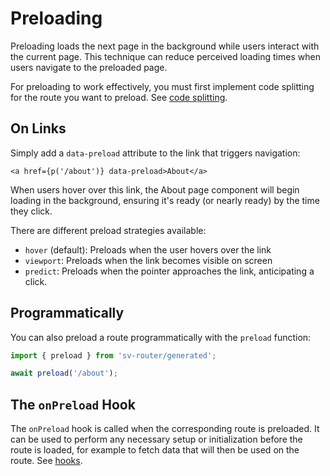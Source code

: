 # Preloading

Preloading loads the next page in the background while users interact with the current page. This technique can reduce perceived loading times when users navigate to the preloaded page.

For preloading to work effectively, you must first implement code splitting for the route you want to preload. See [code splitting](./code-splitting.md).

## On Links

Simply add a `data-preload` attribute to the link that triggers navigation:

```svelte
<a href={p('/about')} data-preload>About</a>
```

When users hover over this link, the About page component will begin loading in the background, ensuring it's ready (or nearly ready) by the time they click.

There are different preload strategies available:

- `hover` (default): Preloads when the user hovers over the link
- `viewport`: Preloads when the link becomes visible on screen
- `predict`: Preloads when the pointer approaches the link, anticipating a click.

## Programmatically

You can also preload a route programmatically with the `preload` function:

```ts
import { preload } from 'sv-router/generated';

await preload('/about');
```

## The `onPreload` Hook

The `onPreload` hook is called when the corresponding route is preloaded. It can be used to perform any necessary setup or initialization before the route is loaded, for example to fetch data that will then be used on the route. See [hooks](./hooks).
